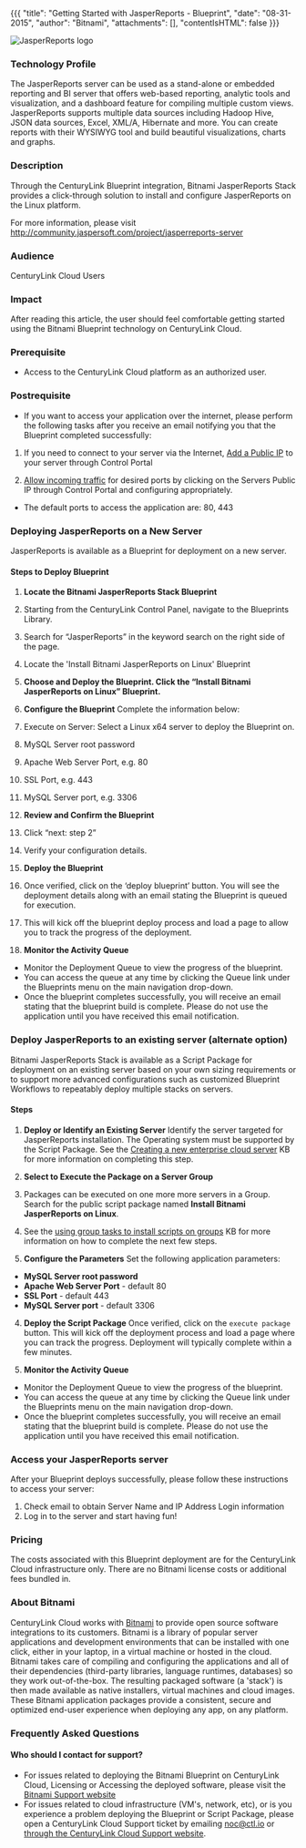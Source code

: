 {{{
  "title": "Getting Started with JasperReports - Blueprint",
  "date": "08-31-2015",
  "author": "Bitnami",
  "attachments": [],
  "contentIsHTML": false
}}}

![JasperReports logo](https://bitnami.com/assets/stacks/jasperserver/img/jasperserver-stack-220x234.png)

### Technology Profile

The JasperReports server can be used as a stand-alone or embedded reporting and BI server that offers web-based reporting, analytic tools and visualization, and a dashboard feature for compiling multiple custom views. JasperReports supports multiple data sources including Hadoop Hive, JSON data sources, Excel, XML/A, Hibernate and more. You can create reports with their WYSIWYG tool and build beautiful visualizations, charts and graphs.

### Description

Through the CenturyLink Blueprint integration, Bitnami JasperReports Stack provides a click-through solution to install and configure JasperReports on the Linux platform.

For more information, please visit http://community.jaspersoft.com/project/jasperreports-server


### Audience
CenturyLink Cloud Users

### Impact
After reading this article, the user should feel comfortable getting started using the Bitnami Blueprint technology on CenturyLink Cloud.


### Prerequisite
- Access to the CenturyLink Cloud platform as an authorized user.

### Postrequisite

- If you want to access your application over the internet, please perform the following tasks after you receive an email notifying you that the Blueprint completed successfully:

1. If you need to connect to your server via the Internet, [Add a Public IP](../Network/how-to-add-public-ip-to-virtual-machine.md) to your server through Control Portal

2. [Allow incoming traffic](../Network/how-to-add-public-ip-to-virtual-machine.md) for desired ports by clicking on the Servers Public IP through Control Portal and configuring appropriately.
  * The default ports to access the application are: 80, 443

### Deploying JasperReports on a New Server
JasperReports is available as a Blueprint for deployment on a new server.

#### Steps to Deploy Blueprint
1. **Locate the Bitnami JasperReports Stack Blueprint**
  1. Starting from the CenturyLink Control Panel, navigate to the Blueprints Library.
  2. Search for “JasperReports” in the keyword search on the right side of the page.
  3. Locate the 'Install Bitnami JasperReports on Linux' Blueprint

2. **Choose and Deploy the Blueprint. Click the “Install Bitnami JasperReports on Linux” Blueprint.**

3. **Configure the Blueprint** 
Complete the information below:

  1. Execute on Server: Select a Linux x64 server to deploy the Blueprint on.
  2. MySQL Server root password
  3. Apache Web Server Port, e.g. 80
  4. SSL Port, e.g. 443
  5. MySQL Server port, e.g. 3306


4. **Review and Confirm the Blueprint**
  1. Click “next: step 2”
  2. Verify your configuration details.

5. **Deploy the Blueprint**
  1. Once verified, click on the ‘deploy blueprint’ button. You will see the deployment details along with an email stating the Blueprint is queued for execution.
  2. This will kick off the blueprint deploy process and load a page to allow you to track the progress of the deployment.

6. **Monitor the Activity Queue**
  * Monitor the Deployment Queue to view the progress of the blueprint.
  * You can access the queue at any time by clicking the Queue link under the Blueprints menu on the main navigation drop-down.
  * Once the blueprint completes successfully, you will receive an email stating that the blueprint build is complete. Please do not use the application until you have received this email notification.


### Deploy JasperReports to an existing server (alternate option)

Bitnami JasperReports Stack is available as a Script Package for deployment on an existing server based on your own sizing requirements or to support more advanced configurations such as customized Blueprint Workflows to repeatably deploy multiple stacks on servers.

#### Steps

1. **Deploy or Identify an Existing Server**
Identify the server targeted for JasperReports installation.  The Operating system must be supported by the Script Package.  See the [Creating a new enterprise cloud server](../Servers/creating-a-new-enterprise-cloud-server.md) KB for more information on completing this step.

2. **Select to Execute the Package on a Server Group**
  1. Packages can be executed on one more more servers in a Group.  Search for the public script package named **Install Bitnami JasperReports on Linux**.
  2. See the [using group tasks to install scripts on groups](../Servers/using-group-tasks-to-install-software-and-run-scripts-on-groups.md) KB for more information on how to complete the next few steps.

3. **Configure the Parameters**
Set the following application parameters:

* **MySQL Server root password**
* **Apache Web Server Port** - default 80
* **SSL Port** - default 443
* **MySQL Server port** - default 3306

4. **Deploy the Script Package**
Once verified, click on the `execute package` button. This will kick off the deployment process and load a page where you can track the progress. Deployment will typically complete within a few minutes.

5. **Monitor the Activity Queue**
  * Monitor the Deployment Queue to view the progress of the blueprint.
  * You can access the queue at any time by clicking the Queue link under the Blueprints menu on the main navigation drop-down.
  * Once the blueprint completes successfully, you will receive an email stating that the blueprint build is complete. Please do not use the application until you have received this email notification.


### Access your JasperReports server
After your Blueprint deploys successfully, please follow these instructions to access your server:

  1. Check email to obtain Server Name and IP Address Login information
  2. Log in to the server and start having fun!

### Pricing
The costs associated with this Blueprint deployment are for the CenturyLink Cloud infrastructure only.  There are no Bitnami license costs or additional fees bundled in.

### About Bitnami
CenturyLink Cloud works with [Bitnami](http://www.bitnami.com) to provide open source software integrations to its customers.  Bitnami is a library of popular server applications and development environments that can be installed with one click, either in your laptop, in a virtual machine or hosted in the cloud. Bitnami takes care of compiling and configuring the applications and all of their dependencies (third-party libraries, language runtimes, databases) so they work out-of-the-box. The resulting packaged software (a 'stack') is then made available as native installers, virtual machines and cloud images. These Bitnami application packages provide a consistent, secure and optimized end-user experience when deploying any app, on any platform.

### Frequently Asked Questions

#### Who should I contact for support?
* For issues related to deploying the Bitnami Blueprint on CenturyLink Cloud, Licensing or Accessing the deployed software, please visit the [Bitnami Support website](http://www.bitnami.com/support)
* For issues related to cloud infrastructure (VM's, network, etc), or is you experience a problem deploying the Blueprint or Script Package, please open a CenturyLink Cloud Support ticket by emailing [noc@ctl.io](mailto:noc@ctl.io) or [through the CenturyLink Cloud Support website](https://t3n.zendesk.com/tickets/new).
